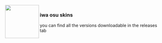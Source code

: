 <img align="left" src="https://a.ppy.sh/8423138?1716164487.jpeg" width="110" />

<h3>iwa osu skins</h3>

you can find all the versions downloadable in the releases tab
